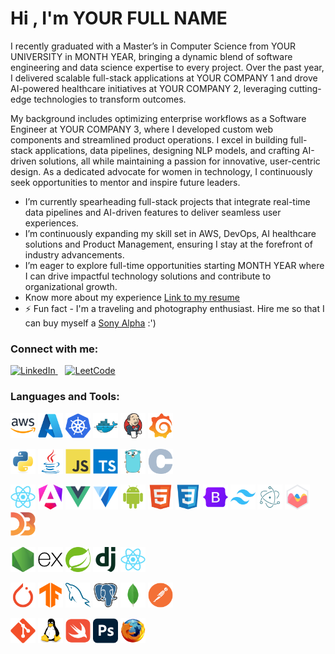 # Hi , I'm YOUR FULL NAME

I recently graduated with a Master’s in Computer Science from YOUR UNIVERSITY in MONTH YEAR, bringing a dynamic blend of software engineering and data science expertise to every project. Over the past year, I delivered scalable full-stack applications at YOUR COMPANY 1 and drove AI-powered healthcare initiatives at YOUR COMPANY 2, leveraging cutting-edge technologies to transform outcomes.

My background includes optimizing enterprise workflows as a Software Engineer at YOUR COMPANY 3, where I developed custom web components and streamlined product operations. I excel in building full-stack applications, data pipelines, designing NLP models, and crafting AI-driven solutions, all while maintaining a passion for innovative, user-centric design. As a dedicated advocate for women in technology, I continuously seek opportunities to mentor and inspire future leaders.

- I’m currently spearheading full-stack projects that integrate real-time data pipelines and AI-driven features to deliver seamless user experiences.
- I’m continuously expanding my skill set in AWS, DevOps, AI healthcare solutions and Product Management, ensuring I stay at the forefront of industry advancements.
- I’m eager to explore full-time opportunities starting MONTH YEAR where I can drive impactful technology solutions and contribute to organizational growth.
- Know more about my experience [Link to my resume](YOUR_DRIVE_OR_SITE_LINK)
- ⚡ Fun fact - I'm a traveling and photography enthusiast. Hire me so that I can buy myself a [Sony Alpha](https://electronics.sony.com/imaging/interchangeable-lens-cameras/all-interchangeable-lens-cameras/p/ilce7sm3-b) :')

### Connect with me:

<a href="https://www.linkedin.com/in/YOUR-LINKEDIN/" target="_blank" rel="noreferrer">
  <img src="https://raw.githubusercontent.com/rahuldkjain/github-profile-readme-generator/master/src/images/icons/Social/linked-in-alt.svg" alt="LinkedIn" width="40" height="30" />
</a>
&nbsp;&nbsp;
<a href="https://leetcode.com/YOUR-LEETCODE/" target="_blank" rel="noreferrer">
  <img src="https://raw.githubusercontent.com/rahuldkjain/github-profile-readme-generator/master/src/images/icons/Social/leet-code.svg" alt="LeetCode" width="40" height="30" />
</a>

### Languages and Tools:

<p align="left">
  <!-- Cloud + DevOps -->
  <a href="https://aws.amazon.com" target="_blank" rel="noreferrer"><img src="https://raw.githubusercontent.com/devicons/devicon/master/icons/amazonwebservices/amazonwebservices-original-wordmark.svg" alt="aws" width="40" height="40"/></a>
  <a href="https://azure.microsoft.com" target="_blank" rel="noreferrer"><img src="https://raw.githubusercontent.com/devicons/devicon/master/icons/azure/azure-original.svg" alt="azure" width="40" height="40"/></a>
  <a href="https://kubernetes.io" target="_blank" rel="noreferrer"><img src="https://raw.githubusercontent.com/devicons/devicon/master/icons/kubernetes/kubernetes-plain.svg" alt="kubernetes" width="40" height="40"/></a>
  <a href="https://www.docker.com/" target="_blank" rel="noreferrer"><img src="https://raw.githubusercontent.com/devicons/devicon/master/icons/docker/docker-original.svg" alt="docker" width="40" height="40"/></a>
  <a href="https://www.jenkins.io" target="_blank" rel="noreferrer"><img src="https://raw.githubusercontent.com/devicons/devicon/master/icons/jenkins/jenkins-original.svg" alt="jenkins" width="40" height="40"/></a>
  <a href="https://grafana.com" target="_blank" rel="noreferrer"><img src="https://raw.githubusercontent.com/devicons/devicon/master/icons/grafana/grafana-original.svg" alt="grafana" width="40" height="40"/></a>

  <!-- Languages -->
  <a href="https://www.python.org" target="_blank" rel="noreferrer"><img src="https://raw.githubusercontent.com/devicons/devicon/master/icons/python/python-original.svg" alt="python" width="40" height="40"/></a>
  <a href="https://www.java.com" target="_blank" rel="noreferrer"><img src="https://raw.githubusercontent.com/devicons/devicon/master/icons/java/java-original.svg" alt="java" width="40" height="40"/></a>
  <a href="https://developer.mozilla.org/docs/Web/JavaScript" target="_blank" rel="noreferrer"><img src="https://raw.githubusercontent.com/devicons/devicon/master/icons/javascript/javascript-original.svg" alt="javascript" width="40" height="40"/></a>
  <a href="https://www.typescriptlang.org" target="_blank" rel="noreferrer"><img src="https://raw.githubusercontent.com/devicons/devicon/master/icons/typescript/typescript-original.svg" alt="typescript" width="40" height="40"/></a>
  <a href="https://golang.org" target="_blank" rel="noreferrer"><img src="https://raw.githubusercontent.com/devicons/devicon/master/icons/go/go-original.svg" alt="go" width="40" height="40"/></a>
  <a href="https://www.cprogramming.com/" target="_blank" rel="noreferrer"><img src="https://raw.githubusercontent.com/devicons/devicon/master/icons/c/c-original.svg" alt="c" width="40" height="40"/></a>

  <!-- Frontend -->
  <a href="https://react.dev" target="_blank" rel="noreferrer"><img src="https://raw.githubusercontent.com/devicons/devicon/master/icons/react/react-original.svg" alt="react" width="40" height="40"/></a>
  <a href="https://angular.io" target="_blank" rel="noreferrer"><img src="https://raw.githubusercontent.com/devicons/devicon/master/icons/angular/angular-original.svg" alt="angular" width="40" height="40"/></a>
  <a href="https://vuejs.org" target="_blank" rel="noreferrer"><img src="https://raw.githubusercontent.com/devicons/devicon/master/icons/vuejs/vuejs-original.svg" alt="vue" width="40" height="40"/></a>
  <a href="https://vuetifyjs.com" target="_blank" rel="noreferrer"><img src="https://raw.githubusercontent.com/devicons/devicon/master/icons/vuetify/vuetify-original.svg" alt="vuetify" width="40" height="40"/></a>
  <a href="https://developer.android.com" target="_blank" rel="noreferrer"><img src="https://raw.githubusercontent.com/devicons/devicon/master/icons/android/android-original.svg" alt="android" width="40" height="40"/></a>
  <a href="https://developer.mozilla.org/docs/Web/HTML" target="_blank" rel="noreferrer"><img src="https://raw.githubusercontent.com/devicons/devicon/master/icons/html5/html5-original.svg" alt="html5" width="40" height="40"/></a>
  <a href="https://developer.mozilla.org/docs/Web/CSS" target="_blank" rel="noreferrer"><img src="https://raw.githubusercontent.com/devicons/devicon/master/icons/css3/css3-original.svg" alt="css3" width="40" height="40"/></a>
  <a href="https://getbootstrap.com" target="_blank" rel="noreferrer"><img src="https://raw.githubusercontent.com/devicons/devicon/master/icons/bootstrap/bootstrap-original.svg" alt="bootstrap" width="40" height="40"/></a>
  <a href="https://tailwindcss.com" target="_blank" rel="noreferrer"><img src="https://raw.githubusercontent.com/devicons/devicon/master/icons/tailwindcss/tailwindcss-original.svg" alt="tailwind" width="40" height="40"/></a>
  <a href="https://www.electronjs.org" target="_blank" rel="noreferrer"><img src="https://raw.githubusercontent.com/devicons/devicon/master/icons/electron/electron-original.svg" alt="electron" width="40" height="40"/></a>
  <a href="https://www.chartjs.org" target="_blank" rel="noreferrer"><img src="https://raw.githubusercontent.com/devicons/devicon/master/icons/chartjs/chartjs-original.svg" alt="chartjs" width="40" height="40"/></a>
  <a href="https://d3js.org" target="_blank" rel="noreferrer"><img src="https://raw.githubusercontent.com/devicons/devicon/master/icons/d3js/d3js-original.svg" alt="d3" width="40" height="40"/></a>

  <!-- Backend & Frameworks -->
  <a href="https://nodejs.org" target="_blank" rel="noreferrer"><img src="https://raw.githubusercontent.com/devicons/devicon/master/icons/nodejs/nodejs-original.svg" alt="nodejs" width="40" height="40"/></a>
  <a href="https://expressjs.com" target="_blank" rel="noreferrer"><img src="https://raw.githubusercontent.com/devicons/devicon/master/icons/express/express-original.svg" alt="express" width="40" height="40"/></a>
  <a href="https://spring.io" target="_blank" rel="noreferrer"><img src="https://raw.githubusercontent.com/devicons/devicon/master/icons/spring/spring-original.svg" alt="spring" width="40" height="40"/></a>
  <a href="https://www.djangoproject.com" target="_blank" rel="noreferrer"><img src="https://raw.githubusercontent.com/devicons/devicon/master/icons/django/django-plain.svg" alt="django" width="40" height="40"/></a>
  <a href="https://reactnative.dev" target="_blank" rel="noreferrer"><img src="https://raw.githubusercontent.com/devicons/devicon/master/icons/react/react-original.svg" alt="react-native" width="40" height="40"/></a>

  <!-- Data & AI -->
  <a href="https://www.python.org" target="_blank" rel="noreferrer"><img src="https://raw.githubusercontent.com/devicons/devicon/master/icons/pytorch/pytorch-original.svg" alt="pytorch" width="40" height="40"/></a>
  <a href="https://www.tensorflow.org" target="_blank" rel="noreferrer"><img src="https://raw.githubusercontent.com/devicons/devicon/master/icons/tensorflow/tensorflow-original.svg" alt="tensorflow" width="40" height="40"/></a>
  <a href="https://www.mysql.com" target="_blank" rel="noreferrer"><img src="https://raw.githubusercontent.com/devicons/devicon/master/icons/mysql/mysql-original.svg" alt="mysql" width="40" height="40"/></a>
  <a href="https://www.postgresql.org" target="_blank" rel="noreferrer"><img src="https://raw.githubusercontent.com/devicons/devicon/master/icons/postgresql/postgresql-original.svg" alt="postgresql" width="40" height="40"/></a>
  <a href="https://www.mongodb.com" target="_blank" rel="noreferrer"><img src="https://raw.githubusercontent.com/devicons/devicon/master/icons/mongodb/mongodb-original.svg" alt="mongodb" width="40" height="40"/></a>
  <a href="https://postman.com" target="_blank" rel="noreferrer"><img src="https://raw.githubusercontent.com/devicons/devicon/master/icons/postman/postman-original.svg" alt="postman" width="40" height="40"/></a>

  <!-- OS/Tools -->
  <a href="https://git-scm.com" target="_blank" rel="noreferrer"><img src="https://raw.githubusercontent.com/devicons/devicon/master/icons/git/git-original.svg" alt="git" width="40" height="40"/></a>
  <a href="https://www.linux.org" target="_blank" rel="noreferrer"><img src="https://raw.githubusercontent.com/devicons/devicon/master/icons/linux/linux-original.svg" alt="linux" width="40" height="40"/></a>
  <a href="https://developer.apple.com" target="_blank" rel="noreferrer"><img src="https://raw.githubusercontent.com/devicons/devicon/master/icons/swift/swift-original.svg" alt="swift" width="40" height="40"/></a>
  <a href="https://www.adobe.com" target="_blank" rel="noreferrer"><img src="https://raw.githubusercontent.com/devicons/devicon/master/icons/photoshop/photoshop-plain.svg" alt="photoshop" width="40" height="40"/></a>
  <a href="https://developer.mozilla.org" target="_blank" rel="noreferrer"><img src="https://raw.githubusercontent.com/devicons/devicon/master/icons/firefox/firefox-original.svg" alt="firefox" width="40" height="40"/></a>
</p>

